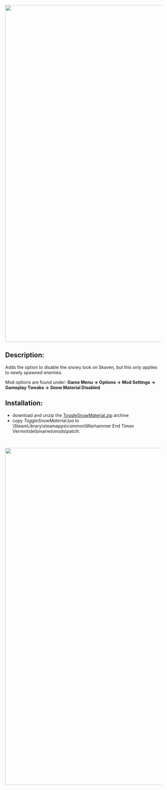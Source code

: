 <p align="center">
  <img src="../../../assets/banner-top.png" alt="" width="1080">
</p>

## Description:
Adds the option to disable the snowy look on Skaven, but this only applies to newly spawned enemies.

Mod options are found under: **Game Menu → Options → Mod Settings → Gameplay Tweaks → Snow Material Disabled**

## Installation:
- download and unzip the [ToggleSnowMaterial.zip](../../../../releases/tag/ToggleSnowMaterial) archive
- copy *ToggleSnowMaterial.lua* to \SteamLibrary\steamapps\common\Warhammer End Times Vermintide\binaries\mods\patch\

<br/>

<p align="center">
  <img src="../../../assets/banner-buttom.png" alt="" width="1080">
</p>
